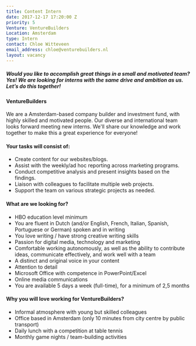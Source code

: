 ```yaml
---
title: Content Intern
date: 2017-12-17 17:20:00 Z
priority: 5
Venture: VentureBuilders
Location: Amsterdam
type: Intern
contact: Chloe Witteveen
email_address: chloe@venturebuilders.nl
layout: vacancy
---
```


##### Would you like to accomplish great things in a small and motivated team? Yes! We are looking for interns with the same drive and ambition as us. Let’s do this together!


#### VentureBuilders

We are a Amsterdam-based company builder and investment fund, with highly skilled and motivated people. Our diverse and international team looks forward meeting new interns. We'll share our knowledge and work together to make this a great experience for everyone!


#### Your tasks will consist of:

- Create content for our websites/blogs.
- Assist with the weekly/ad hoc reporting across marketing programs.
- Conduct competitive analysis and present insights based on the findings.
- Liaison with colleagues to facilitate multiple web projects.
- Support the team on various strategic projects as needed.


#### What are we looking for?

- HBO education level minimum
- You are fluent in Dutch (and/or English, French, Italian, Spanish, Portuguese or German) spoken and in writing
- You love writing / have strong creative writing skills
- Passion for digital media, technology and marketing
- Comfortable working autonomously, as well as the ability to contribute ideas, communicate effectively, and work well with a team
- A distinct and original voice in your content
- Attention to detail
- Microsoft Office with competence in PowerPoint/Excel
- Online media communications
- You are available 5 days a week (full-time), for a minimum of 2,5 months


#### Why you will love working for VentureBuilders?

- Informal atmosphere with young but skilled colleagues
- Office based in Amsterdam (only 10 minutes from city centre by public transport)
- Daily lunch with a competition at table tennis
- Monthly game nights / team-building activities